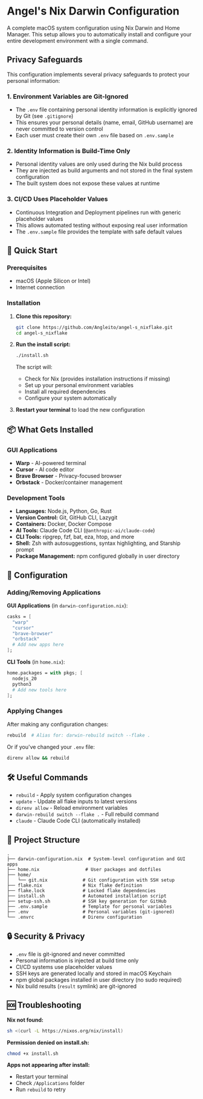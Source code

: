 # Angel's Nix Darwin Configuration

A complete macOS system configuration using Nix Darwin and Home Manager. This setup allows you to automatically install and configure your entire development environment with a single command.

## Privacy Safeguards

This configuration implements several privacy safeguards to protect your personal information:

### 1. Environment Variables are Git-Ignored
- The `.env` file containing personal identity information is explicitly ignored by Git (see `.gitignore`)
- This ensures your personal details (name, email, GitHub username) are never committed to version control
- Each user must create their own `.env` file based on `.env.sample`

### 2. Identity Information is Build-Time Only
- Personal identity values are only used during the Nix build process
- They are injected as build arguments and not stored in the final system configuration
- The built system does not expose these values at runtime

### 3. CI/CD Uses Placeholder Values
- Continuous Integration and Deployment pipelines run with generic placeholder values
- This allows automated testing without exposing real user information
- The `.env.sample` file provides the template with safe default values

## 🚀 Quick Start

### Prerequisites
- macOS (Apple Silicon or Intel)
- Internet connection

### Installation

1. **Clone this repository:**
   ```bash
   git clone https://github.com/Angleito/angel-s_nixflake.git
   cd angel-s_nixflake
   ```

2. **Run the install script:**
   ```bash
   ./install.sh
   ```

   The script will:
   - Check for Nix (provides installation instructions if missing)
   - Set up your personal environment variables
   - Install all required dependencies
   - Configure your system automatically

3. **Restart your terminal** to load the new configuration

## 📦 What Gets Installed

### GUI Applications
- **Warp** - AI-powered terminal
- **Cursor** - AI code editor  
- **Brave Browser** - Privacy-focused browser
- **Orbstack** - Docker/container management

### Development Tools
- **Languages:** Node.js, Python, Go, Rust
- **Version Control:** Git, GitHub CLI, Lazygit
- **Containers:** Docker, Docker Compose
- **AI Tools:** Claude Code CLI (`@anthropic-ai/claude-code`)
- **CLI Tools:** ripgrep, fzf, bat, eza, htop, and more
- **Shell:** Zsh with autosuggestions, syntax highlighting, and Starship prompt
- **Package Management:** npm configured globally in user directory

## 🔧 Configuration

### Adding/Removing Applications

**GUI Applications** (in `darwin-configuration.nix`):
```nix
casks = [
  "warp"
  "cursor"
  "brave-browser"
  "orbstack"
  # Add new apps here
];
```

**CLI Tools** (in `home.nix`):
```nix
home.packages = with pkgs; [
  nodejs_20
  python3
  # Add new tools here
];
```

### Applying Changes

After making any configuration changes:

```bash
rebuild  # Alias for: darwin-rebuild switch --flake .
```

Or if you've changed your `.env` file:

```bash
direnv allow && rebuild
```

## 🛠️ Useful Commands

- `rebuild` - Apply system configuration changes
- `update` - Update all flake inputs to latest versions
- `direnv allow` - Reload environment variables
- `darwin-rebuild switch --flake .` - Full rebuild command
- `claude` - Claude Code CLI (automatically installed)

## 📁 Project Structure

```
.
├── darwin-configuration.nix  # System-level configuration and GUI apps
├── home.nix                 # User packages and dotfiles
├── home/
│   └── git.nix             # Git configuration with SSH setup
├── flake.nix               # Nix flake definition
├── flake.lock              # Locked flake dependencies
├── install.sh              # Automated installation script
├── setup-ssh.sh            # SSH key generation for GitHub
├── .env.sample             # Template for personal variables
├── .env                    # Personal variables (git-ignored)
└── .envrc                  # Direnv configuration
```

## 🔒 Security & Privacy

- `.env` file is git-ignored and never committed
- Personal information is injected at build time only
- CI/CD systems use placeholder values
- SSH keys are generated locally and stored in macOS Keychain
- npm global packages installed in user directory (no sudo required)
- Nix build results (`result` symlink) are git-ignored

## 🆘 Troubleshooting

**Nix not found:**
```bash
sh <(curl -L https://nixos.org/nix/install)
```

**Permission denied on install.sh:**
```bash
chmod +x install.sh
```

**Apps not appearing after install:**
- Restart your terminal
- Check `/Applications` folder
- Run `rebuild` to retry

